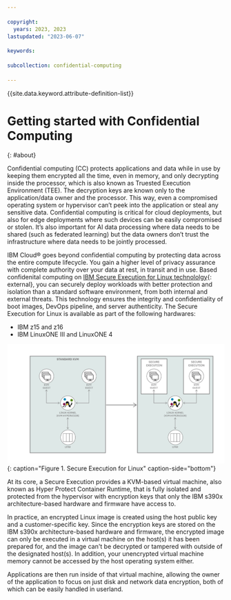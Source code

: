 ```yaml
---

copyright:
  years: 2023, 2023
lastupdated: "2023-06-07"

keywords: 

subcollection: confidential-computing

---
```


{{site.data.keyword.attribute-definition-list}}

# Getting started with Confidential Computing
{: #about}

Confidential computing (CC) protects applications and data while in use by keeping them encrypted all the time, even in memory, and only decrypting inside the processor, which is also known as Truested Execution Environment (TEE). The decryption keys are known only to the application/data owner and the processor. This way, even a compromised operating system or hypervisor can’t peek into the application or steal any sensitive data. Confidential computing is critical for cloud deployments, but also for edge deployments where such devices can be easily compromised or stolen. It’s also important for AI data processing where data needs to be shared (such as federated learning) but the data owners don’t trust the infrastructure where data needs to be jointly processed.

 IBM Cloud® goes beyond confidential computing by protecting data across the entire compute lifecycle. You gain a higher level of privacy assurance with complete authority over your data at rest, in transit and in use. Based confidenital computing on [IBM Secure Execution for Linux technololgy](https://www.ibm.com/docs/en/linux-on-systems?topic=virtualization-introducing-secure-execution-linux){: external}, you can securely deploy workloads with better protection and isolation than a standard software environment, from both internal and external threats. This technology ensures the integrity and confidentiality of boot images, DevOps pipeline, and server authenticity. The Secure Execution for Linux is available as part of the following hardwares:
   * IBM z15 and z16
   * IBM LinuxONE III and LinuxONE 4

![Secure Exuection for Linux](images/secure-execution.png){: caption="Figure 1. Secure Execution for Linux" caption-side="bottom"}

At its core, a Secure Execution provides a KVM-based virtual machine, also known as Hyper Protect Container Runtime, that is fully isolated and protected from the hypervisor with encryption keys that only the IBM s390x architecture-based hardware and firmware have access to.

In practice, an encrypted Linux image is created using the host public key and a customer-specific key. Since the encryption keys are stored on the IBM s390x architecture-based hardware and firmware, the encrypted image can only be executed in a virtual machine on the host(s) it has been prepared for, and the image can't be decrypted or tampered with outside of the designated host(s). In addition, your unencrypted virtual machine memory cannot be accessed by the host operating system either.

Applications are then run inside of that virtual machine, allowing the owner of the application to focus on just disk and network data encryption, both of which can be easily handled in userland.


 




